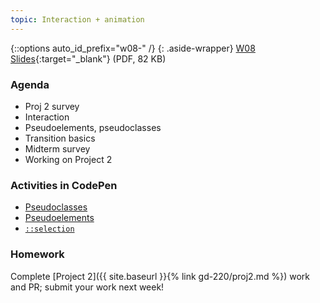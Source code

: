 ```yaml
---
topic: Interaction + animation
---
```


{::options auto_id_prefix="w08-" /}
{: .aside-wrapper}
<span class="highlighter">
[W08 Slides](files/w08.min.pdf){:target="_blank"} (PDF, 82 KB)
</span>

### Agenda
- Proj 2 survey
- Interaction
- Pseudoelements, pseudoclasses
- Transition basics
- Midterm survey
- Working on Project 2

### Activities in CodePen
- [Pseudoclasses](https://codepen.io/angeliquejw/pen/pYBjWL?editors=1100)
- [Pseudoelements](https://codepen.io/angeliquejw/pen/vPMLYg?editors=0100)
- [`::selection`](https://codepen.io/angeliquejw/pen/YzzXdqZ)

### Homework
Complete [Project 2]({{ site.baseurl }}{% link gd-220/proj2.md %}) work and PR; submit your work next week!

